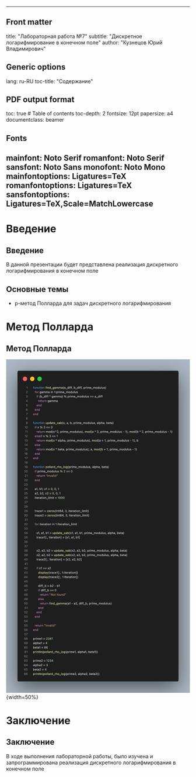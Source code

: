 
---
## Front matter
title: "Лабораторная работа №7"
subtitle: "Дискретное логарифмирование в конечном поле"
author: "Кузнецов Юрий Владимирович"

## Generic options
lang: ru-RU
toc-title: "Содержание"

## PDF output format
toc: true # Table of contents
toc-depth: 2
fontsize: 12pt
papersize: a4
documentclass: beamer

## Fonts
mainfont: Noto Serif
romanfont: Noto Serif
sansfont: Noto Sans
monofont: Noto Mono
mainfontoptions: Ligatures=TeX
romanfontoptions: Ligatures=TeX
sansfontoptions: Ligatures=TeX,Scale=MatchLowercase
---

# Введение

## Введение

В данной презентации будет представлена реализация дискретного логарифмирования в конечном поле

## Основные темы

- р-метод Полларда для задач дискретного логарифмирования

# Метод Полларда

## Метод Полларда

![Метод Полларда](./img/Pollard.png){width=50%}

# Заключение

## Заключение

В ходе выполнения лабораторной работы, было изучена и запрограммирована реализация дискретного логарифмирования в конечном поле

